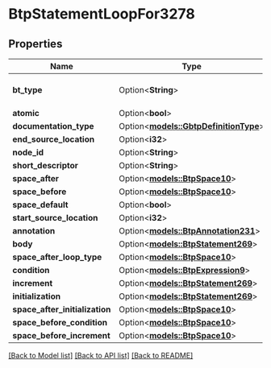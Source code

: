 # BtpStatementLoopFor3278

## Properties

Name | Type | Description | Notes
------------ | ------------- | ------------- | -------------
**bt_type** | Option<**String**> | Type of JSON object. | [optional]
**atomic** | Option<**bool**> |  | [optional]
**documentation_type** | Option<[**models::GbtpDefinitionType**](GBTPDefinitionType.md)> |  | [optional]
**end_source_location** | Option<**i32**> |  | [optional]
**node_id** | Option<**String**> |  | [optional]
**short_descriptor** | Option<**String**> |  | [optional]
**space_after** | Option<[**models::BtpSpace10**](BTPSpace-10.md)> |  | [optional]
**space_before** | Option<[**models::BtpSpace10**](BTPSpace-10.md)> |  | [optional]
**space_default** | Option<**bool**> |  | [optional]
**start_source_location** | Option<**i32**> |  | [optional]
**annotation** | Option<[**models::BtpAnnotation231**](BTPAnnotation-231.md)> |  | [optional]
**body** | Option<[**models::BtpStatement269**](BTPStatement-269.md)> |  | [optional]
**space_after_loop_type** | Option<[**models::BtpSpace10**](BTPSpace-10.md)> |  | [optional]
**condition** | Option<[**models::BtpExpression9**](BTPExpression-9.md)> |  | [optional]
**increment** | Option<[**models::BtpStatement269**](BTPStatement-269.md)> |  | [optional]
**initialization** | Option<[**models::BtpStatement269**](BTPStatement-269.md)> |  | [optional]
**space_after_initialization** | Option<[**models::BtpSpace10**](BTPSpace-10.md)> |  | [optional]
**space_before_condition** | Option<[**models::BtpSpace10**](BTPSpace-10.md)> |  | [optional]
**space_before_increment** | Option<[**models::BtpSpace10**](BTPSpace-10.md)> |  | [optional]

[[Back to Model list]](../README.md#documentation-for-models) [[Back to API list]](../README.md#documentation-for-api-endpoints) [[Back to README]](../README.md)


